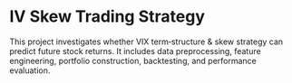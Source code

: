 # IV Skew Trading Strategy

This project investigates whether VIX term‑structure & skew strategy can predict future stock returns. It includes data preprocessing, feature engineering, portfolio construction, backtesting, and performance evaluation.

